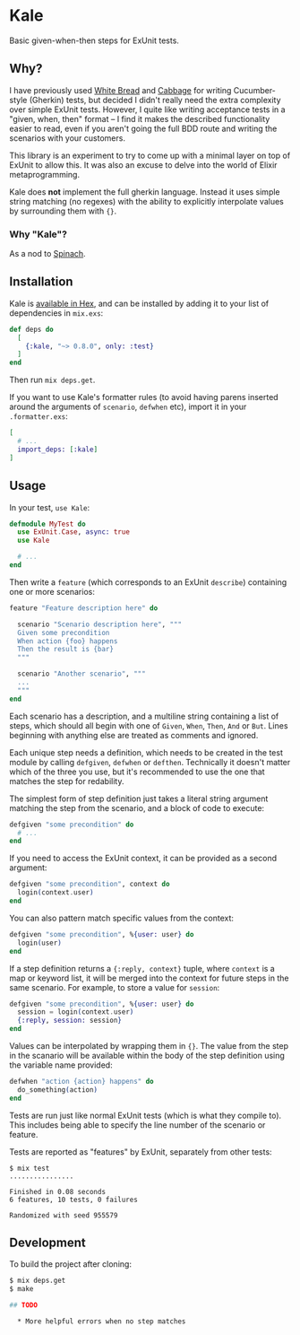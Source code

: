 # Kale

Basic given-when-then steps for ExUnit tests.

## Why?

I have previously used [White Bread](https://github.com/meadsteve/white-bread)
and [Cabbage](https://github.com/cabbage-ex/cabbage) for writing Cucumber-style
(Gherkin) tests, but decided I didn't really need the extra complexity over
simple ExUnit tests. However, I quite like writing acceptance tests in a
"given, when, then" format &ndash; I find it makes the described functionality
easier to read, even if you aren't going the full BDD route and writing the
scenarios with your customers.

This library is an experiment to try to come up with a minimal layer on top of
ExUnit to allow this. It was also an excuse to delve into the world of Elixir
metaprogramming.

Kale does **not** implement the full gherkin language. Instead it uses simple
string matching (no regexes) with the ability to explicitly interpolate values
by surrounding them with `{}`.

### Why "Kale"?

As a nod to [Spinach](https://github.com/codegram/spinach).

## Installation

Kale is [available in Hex](https://hex.pm/packages/kale), and can be installed
by adding it to your list of dependencies in `mix.exs`:

```elixir
def deps do
  [
    {:kale, "~> 0.8.0", only: :test}
  ]
end
```

Then run `mix deps.get`.

If you want to use Kale's formatter rules (to avoid having parens inserted
around the arguments of `scenario`, `defwhen` etc), import it in your
`.formatter.exs`:

```elixir
[
  # ... 
  import_deps: [:kale]
]
```

## Usage

In your test, `use Kale`:

```elixir
defmodule MyTest do
  use ExUnit.Case, async: true
  use Kale

  # ...
end
```

Then write a `feature` (which corresponds to an ExUnit `describe`) containing
one or more scenarios:

```elixir
feature "Feature description here" do

  scenario "Scenario description here", """
  Given some precondition
  When action {foo} happens
  Then the result is {bar}
  """

  scenario "Another scenario", """
  ...
  """
end
```

Each scenario has a description, and a multiline string containing a list of
steps, which should all begin with one of `Given`, `When`, `Then`, `And` or
`But`. Lines beginning with anything else are treated as comments and ignored.

Each unique step needs a definition, which needs to be created in the test
module by calling `defgiven`, `defwhen` or `defthen`. Technically it doesn't
matter which of the three you use, but it's recommended to use the one that
matches the step for redability.

The simplest form of step definition just takes a literal string argument
matching the step from the scenario, and a block of code to execute:

```elixir
defgiven "some precondition" do
  # ...
end
```

If you need to access the ExUnit context, it can be provided as a second
argument:

```elixir
defgiven "some precondition", context do
  login(context.user)
end
```

You can also pattern match specific values from the context:

```elixir
defgiven "some precondition", %{user: user} do
  login(user)
end
```

If a step definition returns a `{:reply, context}` tuple, where `context` is a
map or keyword list, it will be merged into the context for future steps in the
same scenario. For example, to store a value for `session`:

```elixir
defgiven "some precondition", %{user: user} do
  session = login(context.user)
  {:reply, session: session}
end
```

Values can be interpolated by wrapping them in `{}`. The value from the step in
the scanario will be available within the body of the step definition using the
variable name provided:

```elixir
defwhen "action {action} happens" do
  do_something(action)
end
```

Tests are run just like normal ExUnit tests (which is what they compile to).
This includes being able to specify the line number of the scenario or feature.

Tests are reported as "features" by ExUnit, separately from other tests:

```
$ mix test
................

Finished in 0.08 seconds
6 features, 10 tests, 0 failures

Randomized with seed 955579
```

## Development

To build the project after cloning:

```bash
$ mix deps.get
$ make

## TODO

  * More helpful errors when no step matches
